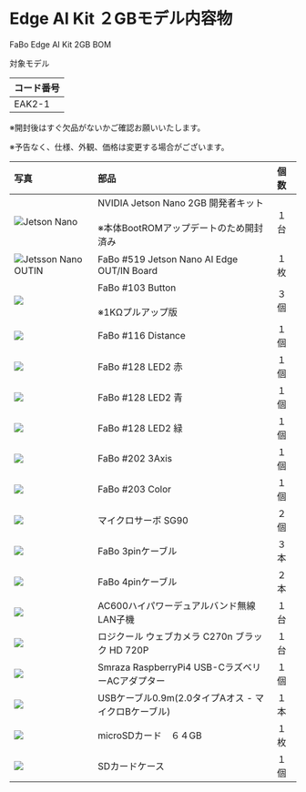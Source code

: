 # Edge AI Kit ２GBモデル内容物

FaBo Edge AI Kit 2GB BOM

対象モデル

|コード番号|
|:--|
|EAK2-1|

※開封後はすぐ欠品がないかご確認お願いいたします。

※予告なく、仕様、外観、価格は変更する場合がございます。

写真|部品|個数|
|:--|:--|:--|
|![Jetson Nano](./img/Jetson2G_400.jpg)|NVIDIA Jetson Nano 2GB 開発者キット<br><br>※本体BootROMアップデートのため開封済み|１台|
|![Jetsson Nano OUTIN](./img/519jetson_outin_400.jpg)|FaBo #519 Jetson Nano AI Edge OUT/IN Board|１枚|
|![](./img/103_BUT.jpg)|FaBo #103 Button<br><br>※1KΩプルアップ版|３個|
|![](./img/Distance116_400.jpg)|FaBo #116 Distance|１個|
|![](./img/128_LED2_R_400.jpg)|FaBo #128 LED2 赤|１個|
|![](./img/128_LED2_B_400.jpg)|FaBo #128 LED2 青|１個|
|![](./img/128_LED2_G_400.jpg)|FaBo #128 LED2 緑|１個|
|![](./img/202_3AIX.jpg)|FaBo #202 3Axis|１個|
|![](./img/fabo203_400.jpg)|FaBo #203 Color|１個|
|![](./img/sg90_400.jpg)|マイクロサーボ SG90|２個|
|![](./img/fabo3pin_400.jpg)|FaBo 3pinケーブル|３本|
|![](./img/fabo4pin_400.jpg)|FaBo 4pinケーブル|２本|
|![](./img/ac600highPower_400.jpg)|AC600ハイパワーデュアルバンド無線LAN子機|１台|
|![](./img/logicam_400.jpg)|ロジクール ウェブカメラ C270n ブラック HD 720P|１台|
|![](./img/ac_adaper_400.jpg)|Smraza RaspberryPi4 USB-CラズベリーACアダプター|１個|
|![](./img/usb_400.jpg)|USBケーブル0.9m(2.0タイプAオス - マイクロBケーブル)|１本|
|![](./img/sccard_400.jpg)|microSDカード　６４GB|１枚|
|![](./img/cardcase_400.jpg)|SDカードケース|１個|
